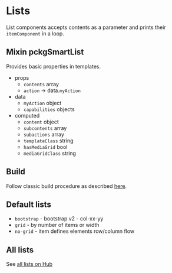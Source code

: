 # Lists
List components accepts contents as a parameter and prints their `itemComponent` in a loop.

## Mixin pckgSmartList
Provides basic properties in templates.
 - props
   - `contents` array
   - `action` -> data.`myAction`
 - data
   - `myAction` object
   - `capabilities` objects
 - computed
   - `content` object
   - `subcontents` array
   - `subactions` array
   - `templateClass` string
   - `hasMediaGrid` bool
   - `mediaGridClass` string

## Build
Follow classic build procedure as described [here](./../README.md).

## Default lists
 - `bootstrap` - bootstrap v2 - col-xx-yy
 - `grid` - by number of items or width
 - `no-grid` - item defines elements row/column flow

## All lists
See [all lists on Hub](https://hub.comms.dev/)